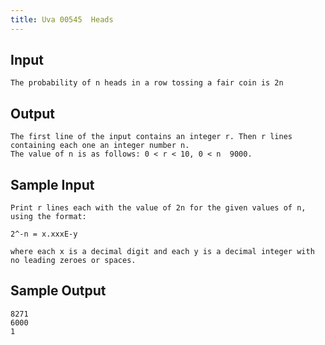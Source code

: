```yaml
---
title: Uva 00545  Heads
---
```



## Input

```
The probability of n heads in a row tossing a fair coin is 2n
```

## Output

```
The first line of the input contains an integer r. Then r lines containing each one an integer number n.
The value of n is as follows: 0 < r < 10, 0 < n  9000.

```

## Sample Input

```
Print r lines each with the value of 2n for the given values of n, using the format:

2^-n = x.xxxE-y

where each x is a decimal digit and each y is a decimal integer with no leading zeroes or spaces.

```

## Sample Output

```
8271
6000
1

```
